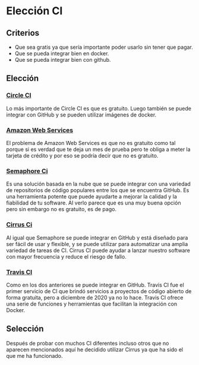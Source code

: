 # Elección CI

## Criterios

- Que sea gratis ya que sería importante poder usarlo sin tener que pagar.
- Que se pueda integrar bien en docker.
- Que se pueda integrar bien con github.

## Elección

### [Circle CI](https://circleci.com/)
Lo más importante de Circle CI es que es gratuito. Luego también se puede integrar con GitHub y se pueden utilizar imágenes de docker.

### [Amazon Web Services](https://aws.amazon.com/es/codepipeline/)
El problema de Amazon Web Services es que no es gratuito como tal porque si es verdad que te deja un mes de prueba pero te obliga a meter la tarjeta de crédito y por eso se podría decir que no es gratuito.

### [Semaphore Ci](https://semaphoreci.com/)
Es una solución basada en la nube que se puede integrar con una variedad de repositorios de código populares entre los que se encuentra GitHub. Es una herramienta potente que puede ayudarte a mejorar la calidad y la fiabilidad de tu software. Al verlo parece que es una muy buena opción pero sin embargo no es gratuito, es de pago.

### [Cirrus Ci](https://cirrus-ci.org/)
Al igual que Semaphore se puede integrar en GitHub y está diseñado para ser fácil de usar y flexible, y se puede utilizar para automatizar una amplia variedad de tareas de CI.  Cirrus CI puede ayudar a lanzar nuestro software con mayor frecuencia y reduce el riesgo de fallo.

### [Travis CI](https://www.travis-ci.com/)
Como en los dos anteriores se puede integrar en GitHub. Travis CI fue el primer servicio de CI que brindó servicios a proyectos de código abierto de forma gratuita, pero a diciembre de 2020 ya no lo hace. Travis CI ofrece una serie de funciones y herramientas que facilitan la integración con Docker.

## Selección

Después de probar con muchos CI diferentes incluso otros que no aparecen mencionados aquí he decidido utilizar Cirrus ya que ha sido el que me ha funcionado.